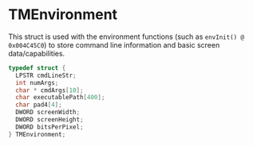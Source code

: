 # TMEnvironment

This struct is used with the environment functions (such as `envInit() @ 0x004C45C0`)
to store command line information and basic screen data/capabilities.

```c
typedef struct {
  LPSTR cmdLineStr;
  int numArgs;
  char * cmdArgs[10];
  char executablePath[400];
  char pad4[4];
  DWORD screenWidth;
  DWORD screenHeight;
  DWORD bitsPerPixel;
} TMEnvironment;
```